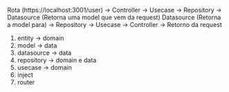 Rota (https://localhost:3001/user) -> Controller -> Usecase -> Repository -> Datasource (Retorna uma model que vem da request)
Datasource (Retorna a model para) -> Repository -> Usecase -> Controller -> Retorno da request

1. entity -> domain
2. model -> data
3. datasource -> data
4. repository -> domain e data
5. usecase -> domain
6. inject
7. router

